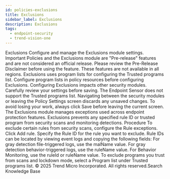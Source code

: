 ```yaml
---
id: policies-exclusions
title: Exclusions
sidebar_label: Exclusions
description: Exclusions
tags:
  - endpoint-security
  - trend-vision-one
---
```


 Exclusions Configure and manage the Exclusions module settings. Important Policies and the Exclusions module are "Pre-release" features and are not considered an official release. Please review the Pre-Release Disclaimer before using the feature. These features are not available in all regions. Exclusions uses program lists for configuring the Trusted programs list. Configure program lists in policy resources before configuring Exclusions. Configuring Exclusions impacts other security modules. Carefully review your settings before saving. The Endpoint Sensor does not support the Trusted programs list. Navigating between the security modules or leaving the Policy Settings screen discards any unsaved changes. To avoid losing your work, always click Save before leaving the current screen. The Exclusions module manages exceptions used across endpoint protection features. Exclusions prevents any specified rule ID or trusted program from security scans and monitoring detections. Procedure To exclude certain rules from security scans, configure the Rule exceptions. Click Add rule. Specify the Rule ID for the rule you want to exclude. Rule IDs can be located by viewing event logs and copying the following fields: For gray detection file-triggered logs, use the malName value. For gray detection behavior-triggered logs, use the ruleName value. For Behavior Monitoring, use the ruleId or ruleName value. To exclude programs you trust from scans and lockdown mode, select a Program list under Trusted programs list. © 2025 Trend Micro Incorporated. All rights reserved.Search Knowledge Base